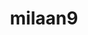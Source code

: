 ---
title: milaan9
github: https://github.com/milaan9
mode: dark
transition: 3s
archetype:
- Badges | Tags | Icons
---